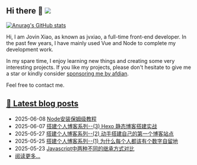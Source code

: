 ## Hi there 👋 ![](https://komarev.com/ghpvc/?username=jvxiao&color=blue&style=plastic)

<!--
**jvxiao/jvxiao** is a ✨ _special_ ✨ repository because its `README.md` (this file) appears on your GitHub profile.

Here are some ideas to get you started:

- 🔭 I’m currently working on ...
- 🌱 I’m currently learning ...
- 👯 I’m looking to collaborate on ...
- 🤔 I’m looking for help with ...
- 💬 Ask me about ...
- 📫 How to reach me: ... 
- 😄 Pronouns: ...
- ⚡ Fun fact: ...
-->

[![Anurag's GitHub stats](https://github-readme-stats.vercel.app/api?username=jvxiao)](https://github.com/jvxiao)

Hi, I am Jovin Xiao, as known as jvxiao, a full-time front-end developer. In the past few years, I have mainly used Vue and Node to complete my development work. 

In my spare time, I enjoy learning new things and creating some very interesting projects. If you like my projects, please don't hesitate to give me a star or kindly consider [sponsoring me by afdian](https://afdian.com/a/jvxiao).

Feel free to contact me.

## [:memo: Latest blog posts](https://jvxiao.cn)
<!-- blog-start-->
- 2025-06-08 [Node安装保姆级教程](https://www.jvxiao.cn/posts/install-node.html)
- 2025-06-07 [搭建个人博客系列--(3) Hexo 静态博客搭建实战](https://www.jvxiao.cn/posts/build-personal-blog3.html)
- 2025-05-27 [搭建个人博客系列--(2) 动手搭建自己的第一个博客站点](https://www.jvxiao.cn/posts/build-personal-blog2.html)
- 2025-05-25 [搭建个人博客系列--(1) 为什么每个人都该有个数字自留地](https://www.jvxiao.cn/posts/build-personal-blog-1.html)
- 2025-05-23 [Javascript中两种不同的继承方式对比](https://www.jvxiao.cn/posts/Differences-between-two-kinds-inherit-approches.html)
- [阅读更多...](https://www.jvxiao.cn/archives/)
<!-- blog-end -->
